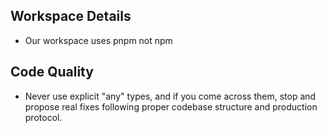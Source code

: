 ## Workspace Details

- Our workspace uses pnpm not npm

## Code Quality

- Never use explicit "any" types, and if you come across them, stop and propose real fixes following proper codebase structure and production protocol.
